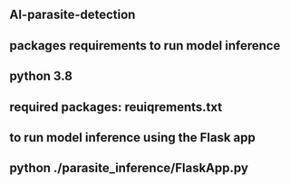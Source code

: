 ## AI-parasite-detection
## packages requirements to run model inference
## python 3.8
## required packages: reuiqrements.txt
## to run model inference using the Flask app
## python ./parasite_inference/FlaskApp.py
